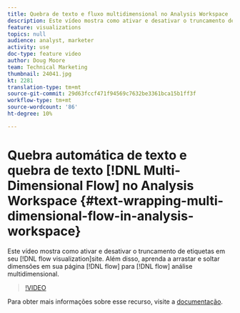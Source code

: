```yaml
---
title: Quebra de texto e fluxo multidimensional no Analysis Workspace
description: Este vídeo mostra como ativar e desativar o truncamento de etiquetas na visualização de fluxo. Além disso, aprenda a arrastar e soltar dimensões em seu fluxo para análise de fluxo multidimensional.
feature: visualizations
topics: null
audience: analyst, marketer
activity: use
doc-type: feature video
author: Doug Moore
team: Technical Marketing
thumbnail: 24041.jpg
kt: 2281
translation-type: tm+mt
source-git-commit: 29d63fccf471f94569c7632be3361bca15b1ff3f
workflow-type: tm+mt
source-wordcount: '86'
ht-degree: 10%

---
```



# Quebra automática de texto e quebra de texto [!DNL Multi-Dimensional Flow] no Analysis Workspace {#text-wrapping-multi-dimensional-flow-in-analysis-workspace}

Este vídeo mostra como ativar e desativar o truncamento de etiquetas em seu [!DNL flow visualization]site. Além disso, aprenda a arrastar e soltar dimensões em sua página [!DNL flow] para [!DNL flow] análise multidimensional.

>[!VIDEO](https://video.tv.adobe.com/v/24041/?quality=12)

Para obter mais informações sobre esse recurso, visite a [documentação](https://marketing.adobe.com/resources/help/pt_BR/analytics/analysis-workspace/flow.html).
